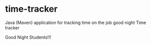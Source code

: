 # time-tracker
Java (Maven) application for tracking time on the job
good night
Time tracker

Good Night Students!!!
